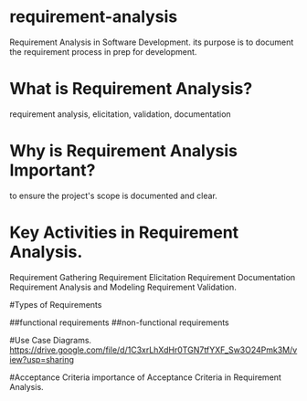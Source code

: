 # requirement-analysis

Requirement Analysis in Software Development.
its purpose is to document the requirement process in prep for development.

# What is Requirement Analysis?
requirement analysis, elicitation, validation, documentation

# Why is Requirement Analysis Important?

to ensure the project's scope is documented and clear.

# Key Activities in Requirement Analysis.
Requirement Gathering
Requirement Elicitation
Requirement Documentation
Requirement Analysis and Modeling
Requirement Validation.

#Types of Requirements

##functional requirements
##non-functional requirements


#Use Case Diagrams.
https://drive.google.com/file/d/1C3xrLhXdHr0TGN7tfYXF_Sw3O24Pmk3M/view?usp=sharing

#Acceptance Criteria
importance of Acceptance Criteria in Requirement Analysis.

